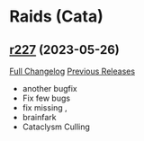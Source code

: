 # <DBM> Raids (Cata)

## [r227](https://github.com/DeadlyBossMods/DBM-Cataclysm/tree/r227) (2023-05-26)
[Full Changelog](https://github.com/DeadlyBossMods/DBM-Cataclysm/compare/r226...r227) [Previous Releases](https://github.com/DeadlyBossMods/DBM-Cataclysm/releases)

- another bugfix  
- Fix few bugs  
- fix missing ,  
- brainfark  
- Cataclysm Culling  
